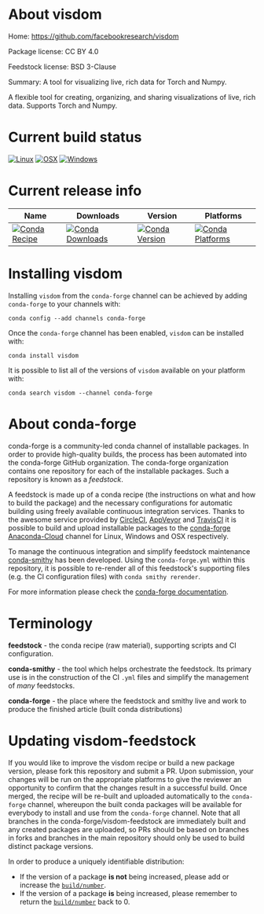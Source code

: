 About visdom
============

Home: https://github.com/facebookresearch/visdom

Package license: CC BY 4.0

Feedstock license: BSD 3-Clause

Summary: A tool for visualizing live, rich data for Torch and Numpy.

A flexible tool for creating, organizing, and sharing visualizations
of live, rich data. Supports Torch and Numpy.


Current build status
====================

[![Linux](https://img.shields.io/circleci/project/github/conda-forge/visdom-feedstock/master.svg?label=Linux)](https://circleci.com/gh/conda-forge/visdom-feedstock)
[![OSX](https://img.shields.io/travis/conda-forge/visdom-feedstock/master.svg?label=macOS)](https://travis-ci.org/conda-forge/visdom-feedstock)
[![Windows](https://img.shields.io/appveyor/ci/conda-forge/visdom-feedstock/master.svg?label=Windows)](https://ci.appveyor.com/project/conda-forge/visdom-feedstock/branch/master)

Current release info
====================

| Name | Downloads | Version | Platforms |
| --- | --- | --- | --- |
| [![Conda Recipe](https://img.shields.io/badge/recipe-visdom-green.svg)](https://anaconda.org/conda-forge/visdom) | [![Conda Downloads](https://img.shields.io/conda/dn/conda-forge/visdom.svg)](https://anaconda.org/conda-forge/visdom) | [![Conda Version](https://img.shields.io/conda/vn/conda-forge/visdom.svg)](https://anaconda.org/conda-forge/visdom) | [![Conda Platforms](https://img.shields.io/conda/pn/conda-forge/visdom.svg)](https://anaconda.org/conda-forge/visdom) |

Installing visdom
=================

Installing `visdom` from the `conda-forge` channel can be achieved by adding `conda-forge` to your channels with:

```
conda config --add channels conda-forge
```

Once the `conda-forge` channel has been enabled, `visdom` can be installed with:

```
conda install visdom
```

It is possible to list all of the versions of `visdom` available on your platform with:

```
conda search visdom --channel conda-forge
```


About conda-forge
=================

conda-forge is a community-led conda channel of installable packages.
In order to provide high-quality builds, the process has been automated into the
conda-forge GitHub organization. The conda-forge organization contains one repository
for each of the installable packages. Such a repository is known as a *feedstock*.

A feedstock is made up of a conda recipe (the instructions on what and how to build
the package) and the necessary configurations for automatic building using freely
available continuous integration services. Thanks to the awesome service provided by
[CircleCI](https://circleci.com/), [AppVeyor](http://www.appveyor.com/)
and [TravisCI](https://travis-ci.org/) it is possible to build and upload installable
packages to the [conda-forge](https://anaconda.org/conda-forge)
[Anaconda-Cloud](http://docs.anaconda.org/) channel for Linux, Windows and OSX respectively.

To manage the continuous integration and simplify feedstock maintenance
[conda-smithy](http://github.com/conda-forge/conda-smithy) has been developed.
Using the ``conda-forge.yml`` within this repository, it is possible to re-render all of
this feedstock's supporting files (e.g. the CI configuration files) with ``conda smithy rerender``.

For more information please check the [conda-forge documentation](https://conda-forge.org/docs/).

Terminology
===========

**feedstock** - the conda recipe (raw material), supporting scripts and CI configuration.

**conda-smithy** - the tool which helps orchestrate the feedstock.
                   Its primary use is in the construction of the CI ``.yml`` files
                   and simplify the management of *many* feedstocks.

**conda-forge** - the place where the feedstock and smithy live and work to
                  produce the finished article (built conda distributions)


Updating visdom-feedstock
=========================

If you would like to improve the visdom recipe or build a new
package version, please fork this repository and submit a PR. Upon submission,
your changes will be run on the appropriate platforms to give the reviewer an
opportunity to confirm that the changes result in a successful build. Once
merged, the recipe will be re-built and uploaded automatically to the
`conda-forge` channel, whereupon the built conda packages will be available for
everybody to install and use from the `conda-forge` channel.
Note that all branches in the conda-forge/visdom-feedstock are
immediately built and any created packages are uploaded, so PRs should be based
on branches in forks and branches in the main repository should only be used to
build distinct package versions.

In order to produce a uniquely identifiable distribution:
 * If the version of a package **is not** being increased, please add or increase
   the [``build/number``](http://conda.pydata.org/docs/building/meta-yaml.html#build-number-and-string).
 * If the version of a package **is** being increased, please remember to return
   the [``build/number``](http://conda.pydata.org/docs/building/meta-yaml.html#build-number-and-string)
   back to 0.